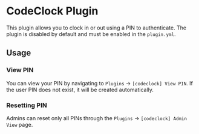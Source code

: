 # CodeClock Plugin

This plugin allows you to clock in or out using a PIN to authenticate. The plugin is disabled by default and must be enabled in the `plugin.yml`.

## Usage

### View PIN

You can view your PIN by navigating to `Plugins` -> `[codeclock] View PIN`.
If the user PIN does not exist, it will be created automatically.

### Resetting PIN

Admins can reset only all PINs through the `Plugins` -> `[codeclock] Admin View` page.
